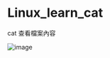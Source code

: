 # Linux_learn_cat
cat 查看檔案內容

![image](https://user-images.githubusercontent.com/96226780/202835184-d1019079-5d36-4476-9d3a-1304f99b7fd8.png)
